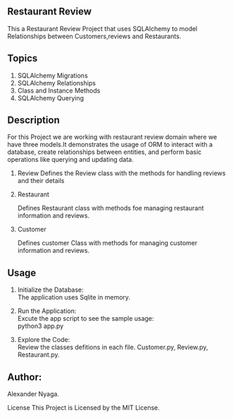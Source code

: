 ## Restaurant Review
 This a Restaurant Review Project that uses SQLAlchemy to model Relationships between Customers,reviews and Restaurants.

## Topics
1. SQLAlchemy Migrations
2. SQLAlchemy Relationships
3. Class and Instance Methods
4. SQLAlchemy Querying

## Description
 For this Project we are working with restaurant review domain where we have three models.It demonstrates the usage of ORM to interact with a database, create relationships between entities, and perform basic operations like querying and updating data. 

 1. Review 
    Defines the Review class with the methods for handling reviews and their details
 2. Restaurant
     <p>Defines Restaurant class with methods foe managing restaurant information and reviews.</p>

 2. Customer
     <p>Defines customer Class with methods for managing customer information and reviews.


## Usage

1. Initialize the Database: <br>
      The application uses Sqlite in memory.
 2. Run the Application: <Br>Excute the app script to see the sample usage:<br>
      python3 app.py

3. Explore the Code: <Br>Review the classes defitions in each file. Customer.py, Review.py, Restaurant.py.

## Author:
  Alexander Nyaga.


License
This Project is Licensed by the MIT License.






